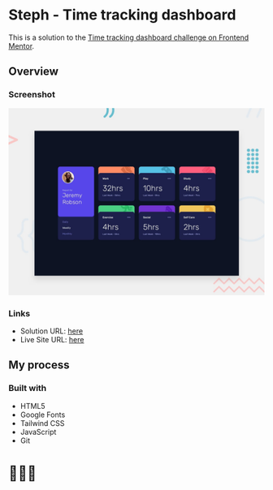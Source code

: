 # Steph - Time tracking dashboard

This is a solution to the [Time tracking dashboard challenge on Frontend Mentor](https://www.frontendmentor.io/challenges/time-tracking-dashboard-UIQ7167Jw). 

## Overview

### Screenshot

![](./assets/design/desktop-preview.jpg)

### Links

- Solution URL: [here](https://www.frontendmentor.io/solutions/solution-time-tracking-dashboard-g9rtWT-MRc)
- Live Site URL: [here](https://xstephx.github.io/time-tracking-dashboard-challenge/)

## My process

### Built with

- HTML5 
- Google Fonts
- Tailwind CSS
- JavaScript
- Git



# 🚀🚀🚀
